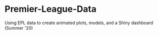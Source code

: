 # Premier-League-Data

Using EPL data to create animated plots, models, and a Shiny dashboard (Summer '20) 
